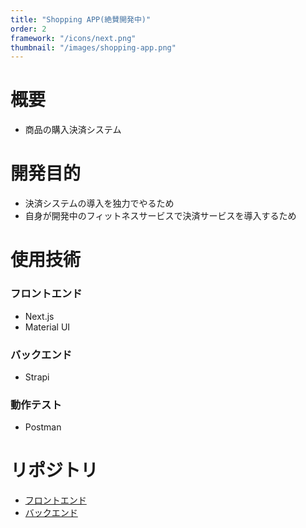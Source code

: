 ```yaml
---
title: "Shopping APP(絶賛開発中)"
order: 2
framework: "/icons/next.png"
thumbnail: "/images/shopping-app.png"
---
```


# 概要

- 商品の購入決済システム

# 開発目的

- 決済システムの導入を独力でやるため
- 自身が開発中のフィットネスサービスで決済サービスを導入するため

# 使用技術

### フロントエンド

- Next.js
- Material UI

### バックエンド

- Strapi

### 動作テスト

- Postman

# リポジトリ

- [フロントエンド](https://github.com/kaity-kaity/Shopping-App.Web)
- [バックエンド](https://github.com/kaity-kaity/Shopping-App.Server)
